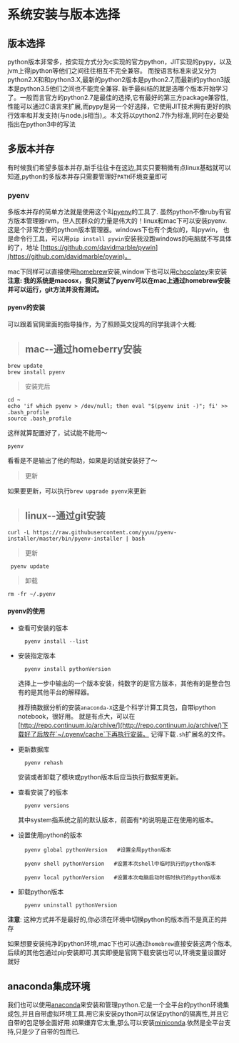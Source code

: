 
# 系统安装与版本选择

## 版本选择

python版本非常多，按实现方式分为c实现的官方python，JIT实现的pypy，以及jvm上得jpython等他们之间往往相互不完全兼容。
而按语言标准来说又分为python2.X和和python3.X,最新的python2版本是python2.7,而最新的python3版本是python3.5他们之间也不能完全兼容.
新手最纠结的就是选哪个版本开始学习了。一般而言官方的python2.7是最佳的选择,它有最好的第三方package兼容性,性能可以通过C语言来扩展,而pypy是另一个好选择，它使用JIT技术拥有更好的执行效率和并发支持(与node.js相当),。本文将以python2.7作为标准,同时在必要处指出在python3中的写法

## 多版本并存

有时候我们希望多版本并存,新手往往卡在这边,其实只要稍微有点linux基础就可以知道,python的多版本并存只需要管理好`PATH`环境变量即可


### pyenv

多版本并存的简单方法就是使用这个叫[pyenv](https://github.com/yyuu/pyenv)的工具了.
虽然python不像ruby有官方版本管理器rvm，但人民群众的力量是伟大的！linux和mac下可以安装pyenv.这是个非常方便的python版本管理器。windows下也有个类似的，叫pywin，
也是命令行工具，可以用`pip install pywin`安装我没跑windows的电脑就不写具体的了，地址
[https://github.com/davidmarble/pywin](https://github.com/davidmarble/pywin)。

mac下同样可以直接使用[homebrew](http://brew.sh/)安装,window下也可以用[chocolatey](https://chocolatey.org/)来安装
**注意: 我的系统是macosx，我只测试了pyenv可以在mac上通过homebrew安装并可以运行，git方法并没有测试。**

#### pyenv的安装


可以跟着官网里面的指导操作，为了照顾英文捉鸡的同学我讲个大概:

> ## mac--通过homeberry安装

    brew update
    brew install pyenv

> 安装完后

    cd ~
    echo 'if which pyenv > /dev/null; then eval "$(pyenv init -)"; fi' >> .bash_profile 
    source .bash_profile
    

这样就算配置好了，试试能不能用～

    pyenv

看看是不是输出了他的帮助，如果是的话就安装好了～

> 更新

如果要更新，可以执行`brew upgrade pyenv`来更新

> ## linux--通过git安装

    curl -L https://raw.githubusercontent.com/yyuu/pyenv-installer/master/bin/pyenv-installer | bash
    
    
> 更新

     pyenv update
    

> 卸载

    rm -fr ~/.pyenv



#### pyenv的使用

+ 查看可安装的版本
        
        pyenv install --list
    
+ 安装指定版本 
    
        pyenv install pythonVersion

    选择上一步中输出的一个版本安装，纯数字的是官方版本，其他有的是整合包有的是其他平台的解释器。

    推荐搞数据分析的安装`anaconda-X`这是个科学计算工具包，自带ipython notebook，很好用。
    就是有点大，可以在[http://repo.continuum.io/archive/](http://repo.continuum.io/archive/)下载好了后放在`~/.pyenv/cache`下再执行安装。
    记得下载`.sh`扩展名的文件。

+ 更新数据库

        pyenv rehash

    安装或者卸载了模块或python版本后应当执行数据库更新。

+ 查看安装了的版本

        pyenv versions

    其中system指系统之前的默认版本，前面有*的说明是正在使用的版本。

+ 设置使用python的版本

        pyenv global pythonVersion   #设置全局python版本
        
        pyenv shell pythonVersion   #设置本次shell中临时执行的python版本
        
        pyenv local pythonVersion   #设置本次电脑启动时临时执行的python版本

+ 卸载python版本

        pyenv uninstall pythonVersion

**注意**:
这种方式并不是最好的,你必须在环境中切换python的版本而不是真正的并存

如果想要安装纯净的python环境,mac下也可以通过`homebrew`直接安装这两个版本,后续的其他包通过pip安装即可.其实即便是官网下载安装也可以,环境变量设置好就好

## anaconda集成环境

我们也可以使用[anaconda](https://docs.continuum.io/anaconda/index)来安装和管理python.它是一个全平台的python环境集成包,并且自带虚拟环境工具.用它来安装python可以保证python的隔离性,并且它自带的包足够全面好用.如果嫌弃它太重,那么可以安装[miniconda](http://conda.pydata.org/miniconda.html).依然是全平台支持,只是少了自带的包而已.
